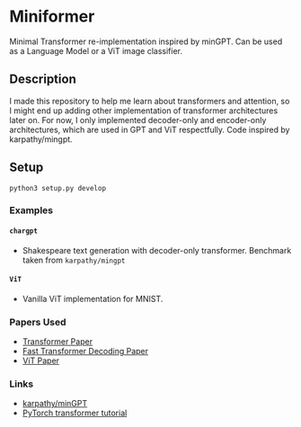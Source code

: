 # Miniformer

Minimal Transformer re-implementation inspired by minGPT. Can be used as a Language Model or a ViT image classifier.

## Description

I made this repository to help me learn about transformers and attention, so I might end up adding other implementation of transformer architectures later on. For now, I only implemented decoder-only and encoder-only architectures, which are used in GPT and ViT respectfully. Code inspired by karpathy/mingpt.

## Setup

```
python3 setup.py develop
```

### Examples

#### ```chargpt```
  * Shakespeare text generation with decoder-only transformer. Benchmark taken from ```karpathy/mingpt```
  
#### ```ViT```
  * Vanilla ViT implementation for MNIST.

### Papers Used
* [Transformer Paper](https://arxiv.org/abs/1706.03762)
* [Fast Transformer Decoding Paper](https://arxiv.org/abs/1911.02150)
* [ViT Paper](https://arxiv.org/pdf/2010.11929.pdf)

### Links
* [karpathy/minGPT](https://github.com/karpathy/mingpt)
* [PyTorch transformer tutorial](https://pytorch.org/tutorials/beginner/transformer_tutorial.html)
